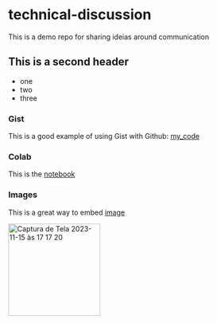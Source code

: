 # technical-discussion
This is a demo repo for sharing ideias around communication


## This is a second header

* one
* two
* three

### Gist

This is a good example of using Gist with Github: [my_code](https://gist.github.com/vitorfolster/c1c7419bdc511ea1dfad680b5b7dcef2)

### Colab 

This is the [notebook](Technical-docs.ipynb)

### Images

This is a great way to embed [image](https://user-images.githubusercontent.com/110626307/283237456-20ed8632-86a9-4bb4-8b08-7f0172810128.png)

<img width="185" alt="Captura de Tela 2023-11-15 às 17 17 20" src="https://github.com/vitorfolster/technical-discussion/assets/110626307/20ed8632-86a9-4bb4-8b08-7f0172810128">
